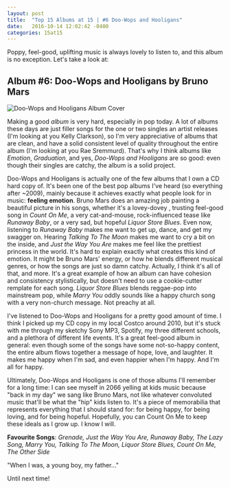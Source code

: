 ```yaml
---
layout: post
title:  "Top 15 Albums at 15 | #6 Doo-Wops and Hooligans"
date:   2016-10-14 12:02:42 -0400
categories: 15at15
---
```


Poppy, feel-good, uplifting music is always lovely to listen to, and this album is no exception. Let's take a look at:

## Album #6: Doo-Wops and Hooligans by Bruno Mars

![Doo-Wops and Hooligans Album Cover]({{site.baseurl}}/img/albums/doo-wops-and-hooligans.jpg)

Making a good *album* is very hard, especially in pop today. A lot of albums these days are just filler songs for the one or two singles an artist releases (I'm looking at you Kelly Clarkson), so I'm very appreciative of albums that are clean, and have a solid consistent level of quality throughout the entire album (I'm looking at you Rae Sremmurd). That's why I think albums like *Emotion*, *Graduation*, and yes, *Doo-Wops and Hooligans* are so good: even though their singles are catchy, the album is a solid project.

Doo-Wops and Hooligans is actually one of the few albums that I own a CD hard copy of. It's been one of the best pop albums I've heard (so everything after ~2009), mainly because it achieves exactly what people look for in music: **feeling emotion**. Bruno Mars does an amazing job painting a beautiful picture in his songs, whether it's a lovey-dovey , trusting feel-good song in *Count On Me*, a very cat-and-mouse, rock-influenced tease like *Runaway Baby*, or a very sad, but hopeful *Liquor Store Blues*. Even now, listening to *Runaway Baby* makes me want to get up, dance, and get my swagger on. Hearing *Talking To The Moon* makes me want to cry a bit on the inside, and *Just the Way You Are* makes me feel like the prettiest princess in the world. It's hard to explain exactly what creates this kind of emotion. It might be Bruno Mars' energy, or how he blends different musical genres, or how the songs are just so damn catchy. Actually, I think it's all of that, and more. It's a great example of how an album can have cohesion and consistency stylistically, but doesn't need to use a cookie-cutter remplate for each song. *Liquor Store Blues* blends reggae-pop into mainstream pop, while *Marry You* oddly sounds like a happy church song with a very non-church message. Not preachy at all.

I've listened to Doo-Wops and Hooligans for a pretty good amount of time. I think I picked up my CD copy in my local Costco around 2010, but it's stuck with me through my sketchy Sony MP3, Spotify, my three different schools, and a plethora of different life events. It's a great feel-good album in general: even though some of the songs have some not-so-happy content, the entire album flows together a message of hope, love, and laughter. It makes me happy when I'm sad, and even happier when I'm happy. And I'm all for happy.

Ultimately, Doo-Wops and Hooligans is one of those albums I'll remember for a long time: I can see myself in 2066 yelling at kids music because "back in my day" we sang like Bruno Mars, not like whatever convoluted music that'll be what the "hip" kids listen to. It's a piece of memorabilia that represents everything that I should stand for: for being happy, for being loving, and for being hopeful. Hopefully, you can Count On Me to keep these ideals as I grow up. I know I will.

**Favourite Songs**: *Grenade, Just the Way You Are, Runaway Baby, The Lazy Song, Marry You, Talking To The Moon, Liquor Store Blues, Count On Me, The Other Side*

"When I was, a young boy, my father..."

Until next time!
